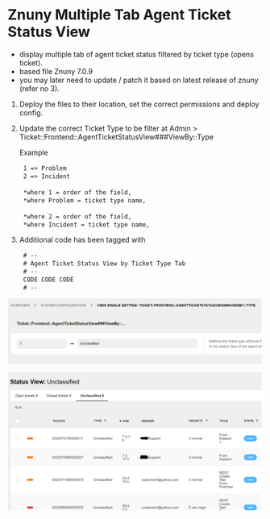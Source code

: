 # Znuny Multiple Tab Agent Ticket Status View 
- display multiple tab of agent ticket status filtered by ticket type (opens ticket).
- based file Znuny 7.0.9
- you may later need to update / patch it based on latest release of znuny (refer no 3).

1. Deploy the files to their location, set the correct permissions and deploy config.

2. Update the correct Ticket Type to be filter at Admin > Ticket::Frontend::AgentTicketStatusView###ViewBy::Type

	Example
	
		1 => Problem
		2 => Incident
		
		*where 1 = order of the field,
		*where Problem = ticket type name,
		
		*where 2 = order of the field,
		*where Incident = ticket type name,

3. Additional code has been tagged with

		# --
		# Agent Ticket Status View by Ticket Type Tab
		# --
		CODE CODE CODE
		# --
		
	
![ticket-status-setting](status_view_config.png)

![ticket-status-screen](status_view_screen.png)
